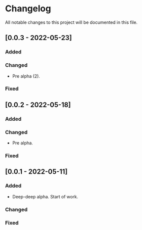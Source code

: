 # Changelog

All notable changes to this project will be documented in this file.

## [0.0.3 - 2022-05-23]

### Added

### Changed

- Pre alpha (2).

### Fixed

## [0.0.2 - 2022-05-18]

### Added

### Changed

- Pre alpha.

### Fixed

## [0.0.1 - 2022-05-11]

### Added

- Deep-deep alpha. Start of work.

### Changed

### Fixed
